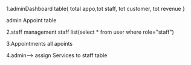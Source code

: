 1.adminDashboard table{
    total appo,tot staff, tot customer, tot revenue
}

admin Appoint table 

2.staff management
staff list(select * from user where role="staff")

3.Appointments
all apoints

4.admin--> assign Services to staff table